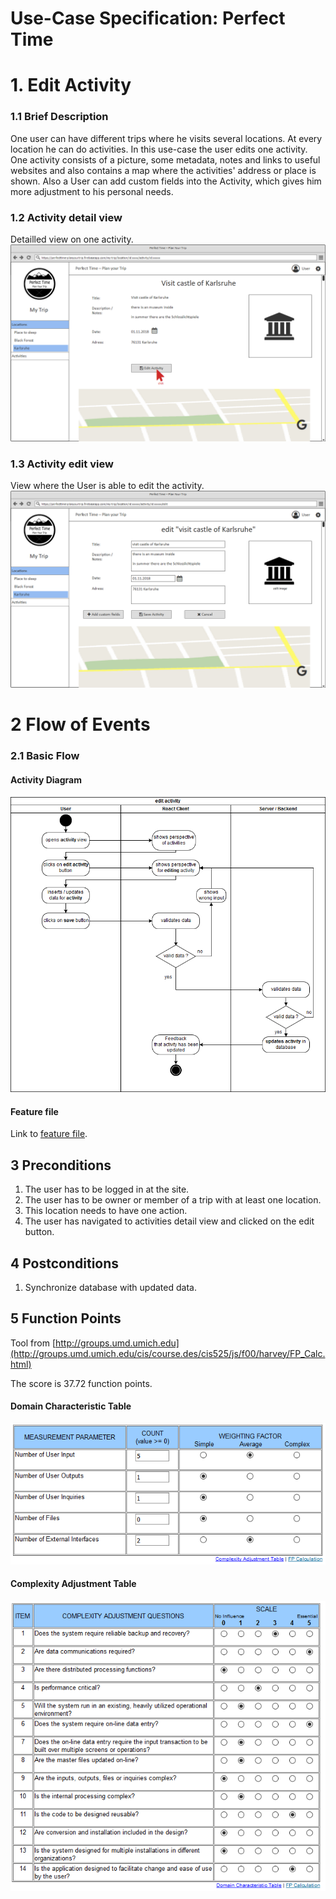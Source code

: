 # Use-Case Specification: Perfect Time
# 1. Edit Activity
### 1.1 Brief Description

One user can have different trips where he visits several locations. At every location he can do activities. In this use-case the user edits one activity. One activity consists of a picture, some metadata, notes and links to useful websites and also contains a map where the activities' address or place is shown.
Also a User can add custom fields into the Activity, which gives him more adjustment to his personal needs.

### 1.2 Activity detail view
Detailled view on one activity.
![activity detail view file missing][ldv]

[ldv]: detailActivityFilled.png "Activity View"

### 1.3 Activity edit view
View where the User is able to edit the activity.
![activity edit view file missing][lev]

[lev]: editActivityFilled.png "Activity View"

# 2 Flow of Events

### 2.1 Basic Flow
#### Activity Diagram

![activity diagram file missing][ad]

[ad]: editActivity_activityDiagramm.png "Activity Diagram"

#### Feature file

Link to [feature file](../../../features/editActivity.feature).

## 3 Preconditions
1. The user has to be logged in at the site.
2. The user has to be owner or member of a trip with at least one location.
3. This location needs to have one action.
4. The user has navigated to activities detail view and clicked on the edit button.

## 4 Postconditions
1. Synchronize database with updated data.

## 5 Function Points
Tool from [http://groups.umd.umich.edu](http://groups.umd.umich.edu/cis/course.des/cis525/js/f00/harvey/FP_Calc.html)

The score is 37.72 function points.

#### Domain Characteristic Table

![function points file missing][fp1]

[fp1]: ./editActivity_fpDomain.PNG "Domain Characterictics"

#### Complexity Adjustment Table

![function points file missing][fp2]

[fp2]: ./editActivity_fpComplexity.PNG "Complexity Adjustments"


